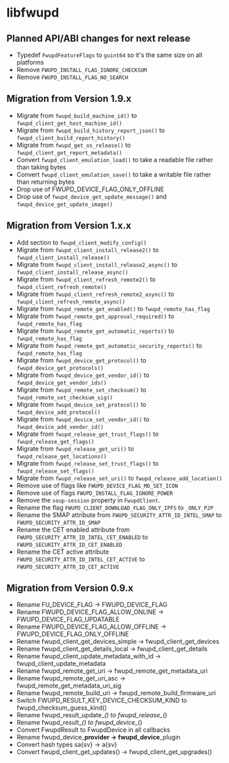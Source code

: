 # libfwupd

## Planned API/ABI changes for next release

* Typedef `FwupdFeatureFlags` to `guint64` so it's the same size on all platforms
* Remove `FWUPD_INSTALL_FLAG_IGNORE_CHECKSUM`
* Remove `FWUPD_INSTALL_FLAG_NO_SEARCH`

## Migration from Version 1.9.x

* Migrate from `fwupd_build_machine_id()` to `fwupd_client_get_host_machine_id()`
* Migrate from `fwupd_build_history_report_json()` to `fwupd_client_build_report_history()`
* Migrate from `fwupd_get_os_release()` to `fwupd_client_get_report_metadata()`
* Convert `fwupd_client_emulation_load()` to take a readable file rather than taking bytes
* Convert `fwupd_client_emulation_save()` to take a writable file rather than returning bytes
* Drop use of FWUPD_DEVICE_FLAG_ONLY_OFFLINE
* Drop use of `fwupd_device_get_update_message()` and `fwupd_device_get_update_image()`

## Migration from Version 1.x.x

* Add section to `fwupd_client_modify_config()`
* Migrate from `fwupd_client_install_release2()` to `fwupd_client_install_release()`
* Migrate from `fwupd_client_install_release2_async()` to `fwupd_client_install_release_async()`
* Migrate from `fwupd_client_refresh_remote2()` to `fwupd_client_refresh_remote()`
* Migrate from `fwupd_client_refresh_remote2_async()` to `fwupd_client_refresh_remote_async()`
* Migrate from `fwupd_remote_get_enabled()` to `fwupd_remote_has_flag`
* Migrate from `fwupd_remote_get_approval_required()` to `fwupd_remote_has_flag`
* Migrate from `fwupd_remote_get_automatic_reports()` to `fwupd_remote_has_flag`
* Migrate from `fwupd_remote_get_automatic_security_reports()` to `fwupd_remote_has_flag`
* Migrate from `fwupd_device_get_protocol()` to `fwupd_device_get_protocols()`
* Migrate from `fwupd_device_get_vendor_id()` to `fwupd_device_get_vendor_ids()`
* Migrate from `fwupd_remote_set_checksum()` to `fwupd_remote_set_checksum_sig()`
* Migrate from `fwupd_device_set_protocol()` to `fwupd_device_add_protocol()`
* Migrate from `fwupd_device_set_vendor_id()` to `fwupd_device_add_vendor_id()`
* Migrate from `fwupd_release_get_trust_flags()` to `fwupd_release_get_flags()`
* Migrate from `fwupd_release_get_uri()` to `fwupd_release_get_locations()`
* Migrate from `fwupd_release_set_trust_flags()` to `fwupd_release_set_flags()`
* Migrate from `fwupd_release_set_uri()` to `fwupd_release_add_location()`
* Remove use of flags like `FWUPD_DEVICE_FLAG_MD_SET_ICON`
* Remove use of flags `FWUPD_INSTALL_FLAG_IGNORE_POWER`
* Remove the `soup-session` property in `FwupdClient`.
* Rename the flag `FWUPD_CLIENT_DOWNLOAD_FLAG_ONLY_IPFS` to `_ONLY_P2P`
* Rename the SMAP attribute from `FWUPD_SECURITY_ATTR_ID_INTEL_SMAP` to `FWUPD_SECURITY_ATTR_ID_SMAP`
* Rename the CET enabled attribute from `FWUPD_SECURITY_ATTR_ID_INTEL_CET_ENABLED` to `FWUPD_SECURITY_ATTR_ID_CET_ENABLED`
* Rename the CET active attribute `FWUPD_SECURITY_ATTR_ID_INTEL_CET_ACTIVE` to `FWUPD_SECURITY_ATTR_ID_CET_ACTIVE`

## Migration from Version 0.9.x

* Rename FU_DEVICE_FLAG -> FWUPD_DEVICE_FLAG
* Rename FWUPD_DEVICE_FLAG_ALLOW_ONLINE -> FWUPD_DEVICE_FLAG_UPDATABLE
* Rename FWUPD_DEVICE_FLAG_ALLOW_OFFLINE -> FWUPD_DEVICE_FLAG_ONLY_OFFLINE
* Rename fwupd_client_get_devices_simple -> fwupd_client_get_devices
* Rename fwupd_client_get_details_local -> fwupd_client_get_details
* Rename fwupd_client_update_metadata_with_id -> fwupd_client_update_metadata
* Rename fwupd_remote_get_uri -> fwupd_remote_get_metadata_uri
* Rename fwupd_remote_get_uri_asc -> fwupd_remote_get_metadata_uri_sig
* Rename fwupd_remote_build_uri -> fwupd_remote_build_firmware_uri
* Switch FWUPD_RESULT_KEY_DEVICE_CHECKSUM_KIND to fwupd_checksum_guess_kind()
* Rename fwupd_result_update_*() to fwupd_release_*()
* Rename fwupd_result_*() to fwupd_device_*()
* Convert FwupdResult to FwupdDevice in all callbacks
* Rename fwupd_device_**provider -> fwupd_device**_plugin
* Convert hash types sa{sv} -> a{sv}
* Convert fwupd_client_get_updates() -> fwupd_client_get_upgrades()
